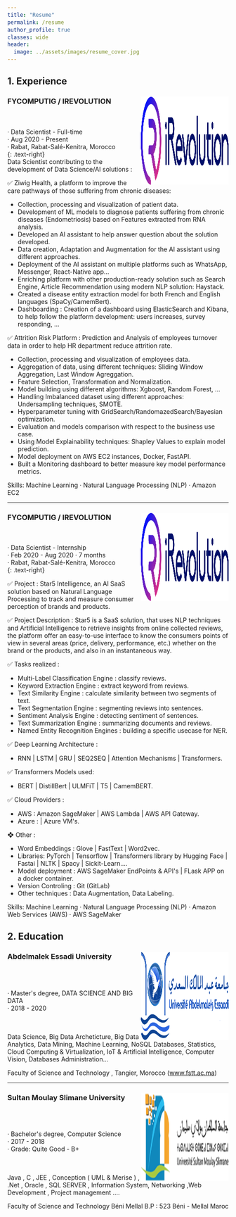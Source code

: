 ```yaml
---
title: "Resume"
permalink: /resume
author_profile: true
classes: wide
header:
  image: ../assets/images/resume_cover.jpg
---
```






## 1. Experience
### FYCOMPUTIG / IREVOLUTION <img src="../assets/images/irevolution-logo-dark.svg" alt="IRevolution logo"  align="right" width="200" height = "200"/> 

<br/>
<br/>
· Data Scientist - Full-time<br/>
· Aug 2020 - Present<br/>
· Rabat, Rabat-Salé-Kenitra, Morocco<br/>
{: .text-right}

<br/>
Data Scientist contributing to the development of Data Science/AI solutions : 

✅ Ziwig Health, a platform to improve the care pathways of those suffering from chronic diseases:

* Collection, processing and visualization of patient data.
* Development of ML models to diagnose patients suffering from chronic diseases (Endometriosis) based on Features extracted from RNA analysis.
* Developed an AI assistant to help answer question about the solution developed.
* Data creation, Adaptation and Augmentation for the AI assistant using different approaches.
* Deployment of the AI assistant on multiple platforms such as WhatsApp, Messenger, React-Native app…
* Enriching platform with other production-ready solution such as Search Engine, Article Recommendation using modern NLP solution: Haystack.
* Created a disease entity extraction model for both French and English languages ​​(SpaCy/CamemBert).
* Dashboarding : Creation of a dashboard using ElasticSearch and Kibana, to help follow the platform development: users increases, survey responding, ...

✅ Attrition Risk Platform : Prediction and Analysis of employees turnover data in order to help HR department reduce attrition rate.
 * Collection, processing and visualization of employees data.
 * Aggregation of data, using different techniques: Sliding Window Aggregation, Last Window Agreggation.
 * Feature Selection, Transformation and Normalization.
 * Model building using different algorithms: Xgboost, Random Forest, ...
 * Handling Imbalanced dataset using different approaches: Undersampling techniques, SMOTE.
 * Hyperparameter tuning with GridSearch/RandomazedSearch/Bayesian optimization.
 * Evaluation and models comparison with respect to the business use case.
 * Using Model Explainability techniques: Shapley Values to explain model prediction.
 * Model deployment on AWS EC2 instances, Docker, FastAPI.
 * Built a Monitoring dashboard to better measure key model performance metrics.

Skills: Machine Learning · Natural Language Processing (NLP) · Amazon EC2

---
### FYCOMPUTIG / IREVOLUTION <img src="../assets/images/irevolution-logo-dark.svg" alt="IRevolution logo"  align="right" width="200" height = "200"/> 
<br/>
<br/>
· Data Scientist - Internship<br/>
· Feb 2020 - Aug 2020 · 7 months<br/>
· Rabat, Rabat-Salé-Kenitra, Morocco<br/>
{: .text-right}

<br/>

✅ Project : 
Star5 Intelligence, an AI SaaS solution based on Natural Language Processing to track and measure consumer perception of brands and products.

✅ Project Description :
Star5 is a SaaS solution, that uses NLP techniques and Artificial Intelligence to retrieve insights from online collected reviews, the platform offer an easy-to-use interface to know the consumers points of view in several areas (price, delivery, performance, etc.) whether on the brand or the products, and also in an instantaneous way.

✅ Tasks realized :
 * Multi-Label Classification Engine : classify reviews.
 * Keyword Extraction Engine : extract keyword from reviews.
 * Text Similarity Engine : calculate similarity between two segments of text.
 * Text Segmentation Engine : segmenting reviews into sentences.
 * Sentiment Analysis Engine : detecting sentiment of sentences.
 * Text Summarization Engine : summarizing documents and reviews.
 * Named Entity Recognition Engines : building a specific usecase for NER.

✅ Deep Learning Architecture : 
 * RNN | LSTM | GRU | SEQ2SEQ | Attention Mechanisms | Transformers.

✅ Transformers Models used:
 * BERT | DistillBert | ULMFiT | T5 | CamemBERT.

✅ Cloud Providers :
 * AWS : Amazon SageMaker | AWS Lambda | AWS API Gateway.
 * Azure : | Azure VM's.

❖ Other :
 * Word Embeddings : Glove | FastText | Word2vec.
 * Libraries:  PyTorch | Tensorflow | Transformers library by Hugging Face | Fastai | NLTK | Spacy | Sickit-Learn....
 * Model deployment : AWS SageMaker EndPoints & API's | FLask APP on a docker container.
 * Version Controling : Git (GitLab)
 * Other techniques : Data Augmentation, Data Labeling.

Skills: Machine Learning · Natural Language Processing (NLP) · Amazon Web Services (AWS) · AWS SageMaker


## 2. Education


### Abdelmalek Essadi University <img src="../assets/images/logo_uae.png" alt="IRevolution logo"  align="right" width="200" height = "200"/>

<br/>
<br/>

· Master's degree, DATA SCIENCE AND BIG DATA <br/>
· 2018 - 2020 <br/>

<br/>
<br/>
Data Science, Big Data Archeticture, Big Data Analytics, Data Mining, Machine Learning, NoSQL Databases, Statistics, Cloud Computing & Virtualization, IoT & Artificial Intelligence, Computer Vision, Databases Administration...

Faculty of Science and Technology , Tangier, Morocco (www.fstt.ac.ma)


---
### Sultan Moulay Slimane University <img src="../assets/images/logo_usms.png" alt="IRevolution logo"  align="right" width="200" height = "200"/>

<br/>
<br/>

· Bachelor's degree, Computer Science <br/>
· 2017 - 2018 <br/>
· Grade: Quite Good - B+ <br/>

<br/>
<br/>
Java , C , JEE , Conception ( UML & Merise ) , .Net , Oracle , SQL SERVER , Information System, Networking ,Web Development , Project management ....

Faculty of Science and Technology Béni Mellal
B.P : 523 Béni - Mellal Maroc